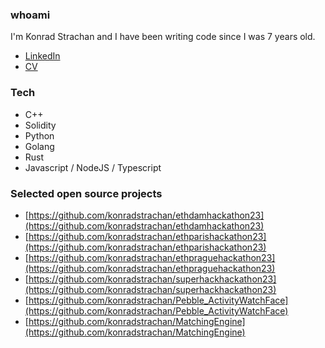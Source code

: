 ### whoami

I'm Konrad Strachan and I have been writing code since I was 7 years old.

* [LinkedIn](https://www.linkedin.com/in/konrad-strachan/)
* [CV](https://github.com/konradstrachan/konradstrachan.github.io/blob/master/Konrad%20Strachan%20CV%202023.pdf)

### Tech

* C++
* Solidity
* Python
* Golang
* Rust
* Javascript / NodeJS / Typescript

### Selected open source projects

* [https://github.com/konradstrachan/ethdamhackathon23](https://github.com/konradstrachan/ethdamhackathon23)
* [https://github.com/konradstrachan/ethparishackathon23](https://github.com/konradstrachan/ethparishackathon23)
* [https://github.com/konradstrachan/ethpraguehackathon23](https://github.com/konradstrachan/ethpraguehackathon23)
* [https://github.com/konradstrachan/superhackhackathon23](https://github.com/konradstrachan/superhackhackathon23)
* [https://github.com/konradstrachan/Pebble_ActivityWatchFace](https://github.com/konradstrachan/Pebble_ActivityWatchFace)
* [https://github.com/konradstrachan/MatchingEngine](https://github.com/konradstrachan/MatchingEngine)

  
<!--
**konradstrachan/konradstrachan** is a ✨ _special_ ✨ repository because its `README.md` (this file) appears on your GitHub profile.

Here are some ideas to get you started:

- 🔭 I’m currently working on ...
- 🌱 I’m currently learning ...
- 👯 I’m looking to collaborate on ...
- 🤔 I’m looking for help with ...
- 💬 Ask me about ...
- 📫 How to reach me: ...
- 😄 Pronouns: ...
- ⚡ Fun fact: ...
-->
